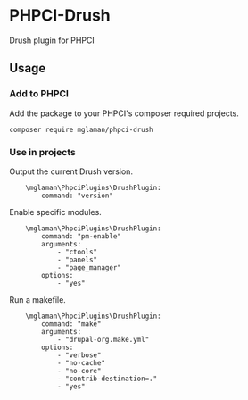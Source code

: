 # PHPCI-Drush
Drush plugin for PHPCI

## Usage


### Add to PHPCI

Add the package to your PHPCI's composer required projects.

````
composer require mglaman/phpci-drush
````

### Use in projects

Output the current Drush version.
````
    \mglaman\PhpciPlugins\DrushPlugin:
        command: "version"
````

Enable specific modules.
````
    \mglaman\PhpciPlugins\DrushPlugin:
        command: "pm-enable"
        arguments: 
            - "ctools"
            - "panels"
            - "page_manager"
        options: 
            - "yes"
````
Run a makefile.
````
    \mglaman\PhpciPlugins\DrushPlugin:
        command: "make"
        arguments:
            - "drupal-org.make.yml"
        options:
            - "verbose"
            - "no-cache"
            - "no-core"
            - "contrib-destination=."
            - "yes"
````
